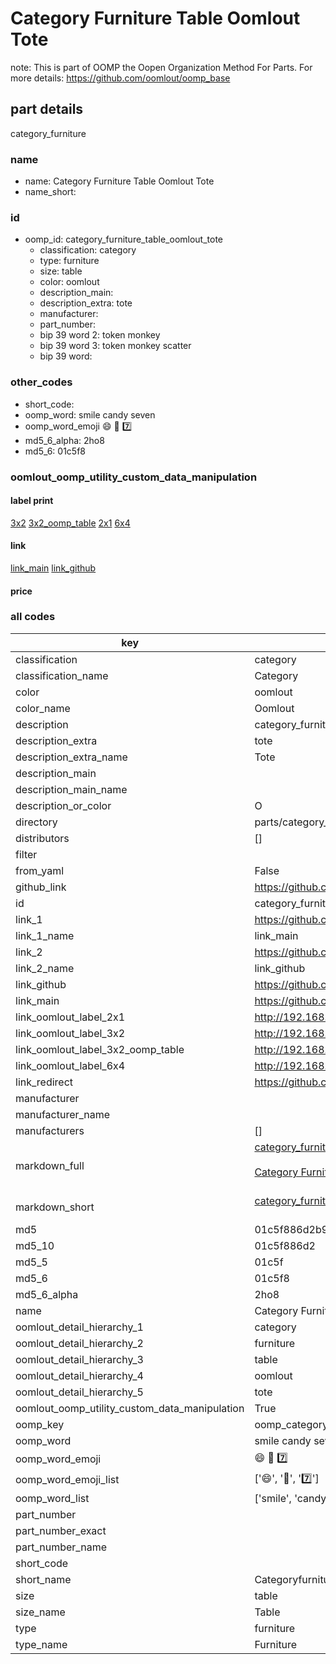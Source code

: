 # Category Furniture Table Oomlout Tote  

note: This is part of OOMP the Oopen Organization Method For Parts. For more details: https://github.com/oomlout/oomp_base

##  part details
  



category_furniture



### name
* name: Category Furniture Table Oomlout Tote
* name_short: 
### id
* oomp_id: category_furniture_table_oomlout_tote
  * classification: category
  * type: furniture
  * size: table
  * color: oomlout
  * description_main: 
  * description_extra: tote
  * manufacturer: 
  * part_number: 
  * bip 39 word 2: token monkey
  * bip 39 word 3: token monkey scatter
  * bip 39 word: 

### other_codes
* short_code: 
* oomp_word: smile candy seven
* oomp_word_emoji :smile: :candy: :seven:
* md5_6_alpha: 2ho8
* md5_6: 01c5f8






### oomlout_oomp_utility_custom_data_manipulation
#### label print
[3x2](http://192.168.1.245:1112/?label=oomp%202ho8)
[3x2_oomp_table](http://192.168.1.108:1112/?label=oomp%202ho8)
[2x1](http://192.168.1.242:1112/?label=oomp%202ho8)
[6x4](http://192.168.1.55:1112/?label=oomp%202ho8)    

#### link

[link_main](https://github.com/oomlout/oomlout_oomp_version_1_messy/tree/main/parts/category_furniture_table_oomlout_tote) [link_github](https://github.com/oomlout/oomlout_oomp_version_1_messy/tree/main/parts/category_furniture_table_oomlout_tote)                             

#### price







### all codes 
| key | value |  
| --- | --- |  
| classification | category |  
| classification_name | Category |  
| color | oomlout |  
| color_name | Oomlout |  
| description | category_furniture |  
| description_extra | tote |  
| description_extra_name | Tote |  
| description_main |  |  
| description_main_name |  |  
| description_or_color | O  |  
| directory | parts/category_furniture_table_oomlout_tote |  
| distributors | [] |  
| filter |  |  
| from_yaml | False |  
| github_link | https://github.com/oomlout/oomlout_oomp_part_src/tree/main/parts/category_furniture_table_oomlout_tote |  
| id | category_furniture_table_oomlout_tote |  
| link_1 | https://github.com/oomlout/oomlout_oomp_version_1_messy/tree/main/parts/category_furniture_table_oomlout_tote |  
| link_1_name | link_main |  
| link_2 | https://github.com/oomlout/oomlout_oomp_version_1_messy/tree/main/parts/category_furniture_table_oomlout_tote |  
| link_2_name | link_github |  
| link_github | https://github.com/oomlout/oomlout_oomp_version_1_messy/tree/main/parts/category_furniture_table_oomlout_tote |  
| link_main | https://github.com/oomlout/oomlout_oomp_version_1_messy/tree/main/parts/category_furniture_table_oomlout_tote |  
| link_oomlout_label_2x1 | http://192.168.1.242:1112/?label=oomp%202ho8 |  
| link_oomlout_label_3x2 | http://192.168.1.245:1112/?label=oomp%202ho8 |  
| link_oomlout_label_3x2_oomp_table | http://192.168.1.108:1112/?label=oomp%202ho8 |  
| link_oomlout_label_6x4 | http://192.168.1.55:1112/?label=oomp%202ho8 |  
| link_redirect | https://github.com/oomlout/oomlout_oomp_version_1_messy/tree/main/parts/category_furniture_table_oomlout_tote |  
| manufacturer |  |  
| manufacturer_name |  |  
| manufacturers | [] |  
| markdown_full | [category_furniture_table_oomlout_tote](none)<br>[](none)<br>[Category Furniture Table Oomlout Tote](none)<br><br> |  
| markdown_short | [category_furniture_table_oomlout_tote](none)<br><br> |  
| md5 | 01c5f886d2b94b772be78a9d80e3cf1f |  
| md5_10 | 01c5f886d2 |  
| md5_5 | 01c5f |  
| md5_6 | 01c5f8 |  
| md5_6_alpha | 2ho8 |  
| name | Category Furniture Table Oomlout Tote |  
| oomlout_detail_hierarchy_1 | category |  
| oomlout_detail_hierarchy_2 | furniture |  
| oomlout_detail_hierarchy_3 | table |  
| oomlout_detail_hierarchy_4 | oomlout |  
| oomlout_detail_hierarchy_5 | tote |  
| oomlout_oomp_utility_custom_data_manipulation | True |  
| oomp_key | oomp_category_furniture_table_oomlout_tote |  
| oomp_word | smile candy seven |  
| oomp_word_emoji | :smile: :candy: :seven: |  
| oomp_word_emoji_list | [':smile:', ':candy:', ':seven:'] |  
| oomp_word_list | ['smile', 'candy', 'seven'] |  
| part_number |  |  
| part_number_exact |  |  
| part_number_name |  |  
| short_code |  |  
| short_name | Categoryfurniture |  
| size | table |  
| size_name | Table |  
| type | furniture |  
| type_name | Furniture |  
